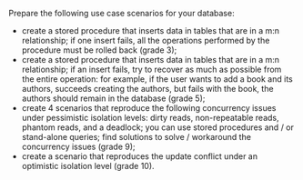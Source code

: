 Prepare the following use case scenarios for your database:

  * create a stored procedure that inserts data in tables that are in a m:n relationship; if one insert fails, all the operations performed by the procedure must be rolled back (grade 3);
  * create a stored procedure that inserts data in tables that are in a m:n relationship; if an insert fails, try to recover as much as possible from the entire operation: for example, if the user wants to add a book and its authors, succeeds creating the authors, but fails with the book, the authors should remain in the database (grade 5);
  * create 4 scenarios that reproduce the following concurrency issues under pessimistic isolation levels: dirty reads, non-repeatable reads, phantom reads, and a deadlock; you can use stored procedures and / or stand-alone queries; find solutions to solve / workaround the concurrency issues (grade 9);
  * create a scenario that reproduces the update conflict under an optimistic isolation level (grade 10).
